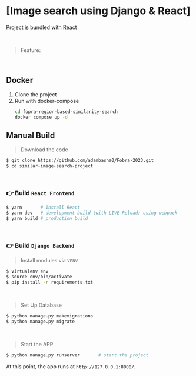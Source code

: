 # [Image search using Django & React]

Project is bundled with React

<br />

> Feature: 
  
<br />

## Docker
1. Clone the project
2. Run with docker-compose
    ```bash
    cd fopra-region-based-similarity-search
    docker compose up -d
    ```


## Manual Build

> Download the code 

```bash
$ git clone https://github.com/adambasha0/Fobra-2023.git
$ cd similar-image-search-project
```

<br />

### 👉 Build `React Frontend`

```bash
$ yarn       # Install React
$ yarn dev   # development build (with LIVE Reload) using webpack
$ yarn build # production build
```

<br />

### 👉 Build `Django Backend` 

> Install modules via `VENV`  

```bash
$ virtualenv env
$ source env/bin/activate
$ pip install -r requirements.txt
```

<br />

> Set Up Database

```bash
$ python manage.py makemigrations
$ python manage.py migrate
```

<br />

> Start the APP

```bash
$ python manage.py runserver       # start the project
```

At this point, the app runs at `http://127.0.0.1:8000/`. 

<br />
